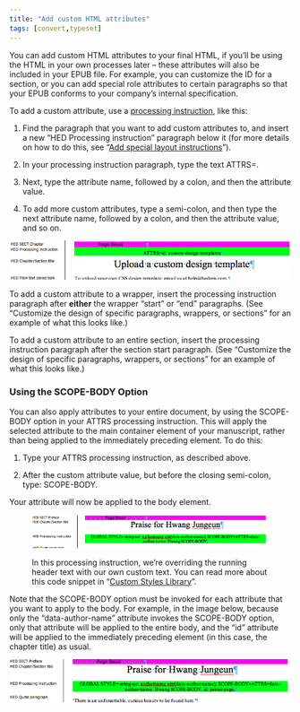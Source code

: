 ```yaml
---
title: "Add custom HTML attributes"
tags: [convert,typeset]
---
```

 
<html><body><section data-type="appendix" class="hsecappendix" data-hederis-type="hsecappendix" id="custom-attributes" data-pi-attrs="id: custom-attributes; data-tags: convert,typeset;" role="doc-appendix" data-tags="convert,typeset" data-author-name=" " data-book-title=" " title="Add custom HTML attributes"><p class="hblkp" data-hederis-type="hblkp" id="pd2gKeHSw">You can add custom HTML attributes to your final HTML, if you&#8217;ll be using the HTML in your own processes later &#8211; these attributes will also be included in your EPUB file. For example, you can customize the ID for a section, or you can add special role attributes to certain paragraphs so that your EPUB conforms to your company&#8217;s internal specification.</p><p class="hblkp" data-hederis-type="hblkp" id="pO3vSVEsy">To add a custom attribute, use a <a href="{% link _docs/custom-design.md %}" class="hspana" data-hederis-type="hspana" id="pftma9WyJ">processing instruction</a>, like this:</p><ol class="hwprnumlist" data-hederis-type="hwprnumlist" id="pkrJk4NXc"><li class="hblkoli" data-hederis-type="hblkoli" id="lissgouuTI"><p class="hblkoli" data-hederis-type="hblklip" id="p5tZqPPIh">Find the paragraph that you want to add custom attributes to, and insert a new &#8220;HED Processing instruction&#8221; paragraph below it (for more details on how to do this, see &#8220;<a href="{% link _docs/custom-design.md %}" class="hspana" data-hederis-type="hspana" id="pv62JzGIL">Add special layout instructions</a>&#8221;).</p></li><li class="hblkoli" data-hederis-type="hblkoli" id="liTXxOLea0"><p class="hblkoli" data-hederis-type="hblklip" id="pAUj8y8Yg">In your processing instruction paragraph, type the text ATTRS=.</p></li><li class="hblkoli" data-hederis-type="hblkoli" id="linCw6hpfE"><p class="hblkoli" data-hederis-type="hblklip" id="pzwJKVgZd">Next, type the attribute name, followed by a colon, and then the attribute value.</p></li><li class="hblkoli" data-hederis-type="hblkoli" id="liWlEchdVL"><p class="hblkoli" data-hederis-type="hblklip" id="pFCdZKqXd">To add more custom attributes, type a semi-colon, and then type the next attribute name, followed by a colon, and then the attribute value, and so on.</p></li></ol><img data-hederis-type="hblkimg" class="hblkimg" id="pZYFomAQ6" src="/images/customattrs.png" data-img-src="/images/customattrs.png"/><p class="hblkp" data-hederis-type="hblkp" id="pg80smCQu">To add a custom attribute to a wrapper, insert the processing instruction paragraph after <strong data-hederis-type="hspanstrong" id="pAta3u2L2">either</strong> the wrapper &#8220;start&#8221; or &#8220;end&#8221; paragraphs. (See &#8220;Customize the design of specific paragraphs, wrappers, or sections&#8221; for an example of what this looks like.)</p><p class="hblkp" data-hederis-type="hblkp" id="paOZtcOl6">To add a custom attribute to an entire section, insert the processing instruction paragraph after the section start paragraph. (See &#8220;Customize the design of specific paragraphs, wrappers, or sections&#8221; for an example of what this looks like.)</p><section class="hwprsubsection" data-hederis-type="hwprsubsection" id="pFOVQTzuG" data-type="subsection" title="Using the SCOPE-BODY Option"><h1 data-hederis-type="hblktitle" class="hblktitle" id="poy6yruwx">Using the SCOPE-BODY Option</h1><p class="hblkp" data-hederis-type="hblkp" id="pyv3uyDtw">You can also apply attributes to your entire document, by using the SCOPE-BODY option in your ATTRS processing instruction. This will apply the selected attribute to the main container element of your manuscript, rather than being applied to the immediately preceding element. To do this:</p><ol class="hwprnumlist" data-hederis-type="hwprnumlist" id="pYOngJfcM"><li class="hblkoli" data-hederis-type="hblkoli" id="licCyZ8dcE"><p class="hblkoli" data-hederis-type="hblklip" id="ptGGjGofY">Type your ATTRS processing instruction, as described above.</p></li><li class="hblkoli" data-hederis-type="hblkoli" id="liqu3xKJFv"><p class="hblkoli" data-hederis-type="hblklip" id="pDi6bS6tQ">After the custom attribute value, but before the closing semi-colon, type: SCOPE-BODY.</p></li></ol><p class="hblkp" data-hederis-type="hblkp" id="pNNLnuw4L">Your attribute will now be applied to the body element. </p><figure class="hwprfig" data-hederis-type="hwprfig" id="pCz1XBBmo"><img data-hederis-type="hblkimg" class="hblkimg" id="pXQCpfbuz" src="/images/globalscopebody.png" data-img-src="/images/globalscopebody.png"/><p class="hblkcaption" data-hederis-type="hblkcaption" id="pQ0Rp3NfP">In this processing instruction, we&#8217;re overriding the running header text with our own custom text. You can read more about this code snippet in &#8220;<a href="{% link _docs/custom-style-library.md %}" class="hspana" data-hederis-type="hspana" id="pcVlAhMKD">Custom Styles Library</a>&#8221;.</p></figure><p class="hblkp" data-hederis-type="hblkp" id="pAb9x6mY4">Note that the SCOPE-BODY option must be invoked for each attribute that you want to apply to the body. For example, in the image below, because only the &#8220;data-author-name&#8221; attribute invokes the SCOPE-BODY option, only that attribute will be applied to the entire body, and the &#8220;id&#8221; attribute will be applied to the immediately preceding element (in this case, the chapter title) as usual.</p><img data-hederis-type="hblkimg" class="hblkimg" id="pLq0X0zGb" src="/images/attrscopebody.png" data-img-src="/images/attrscopebody.png"/></section></section></body></html>
